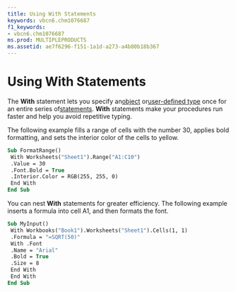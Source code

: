 ```yaml
---
title: Using With Statements
keywords: vbcn6.chm1076687
f1_keywords:
- vbcn6.chm1076687
ms.prod: MULTIPLEPRODUCTS
ms.assetid: ae7f6296-f151-1a1d-a273-a4b80b18b367
---
```



# Using With Statements

The  **With** statement lets you specify an[object](vbe-glossary.md) or[user-defined type](vbe-glossary.md) once for an entire series of[statements](vbe-glossary.md).  **With** statements make your procedures run faster and help you avoid repetitive typing.

The following example fills a range of cells with the number 30, applies bold formatting, and sets the interior color of the cells to yellow.



```vb
Sub FormatRange() 
 With Worksheets("Sheet1").Range("A1:C10") 
 .Value = 30 
 .Font.Bold = True 
 .Interior.Color = RGB(255, 255, 0) 
 End With 
End Sub
```

You can nest  **With** statements for greater efficiency. The following example inserts a formula into cell A1, and then formats the font.



```vb
Sub MyInput() 
 With Workbooks("Book1").Worksheets("Sheet1").Cells(1, 1) 
 .Formula = "=SQRT(50)" 
 With .Font 
 .Name = "Arial" 
 .Bold = True 
 .Size = 8 
 End With 
 End With 
End Sub
```


